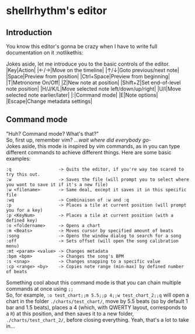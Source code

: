 # shellrhythm's editor

## Introduction

You know this editor's gonna be crazy when I have to write full documentation on it :notlikethis:

Jokes aside, let me introduce you to the basic controls of the editor.
|Key|Action|
|←/→|Move on the timeline|
|↑/↓|Goto previous/next note|
|Space|Preview from position|
|Ctrl+Space|Preview from beginning|
|T|Metronome On/Off|
|Z|New note at position|
|Shift+Z|Set end-of-level note position|
|H/J/K/L|Move selected note left/down/up/right|
|U/I|Move selected note earlier/later|
|:|Command mode|
|E|Note options|
|Escape|Change metadata settings|

## Command mode

"Huh? Command mode? What's that?" <br>
So, first up, remember vim? *...wait where did everybody go-*<br>
Jokes aside, this mode is inspired by vim commands, as in you can type different commands to achieve different things. Here are some basic examples:

```
:q                  -> Quits the editor, if you're way too scared to try this out.
:w                  -> Saves the file (will prompt you to select where you want to save it if it's a new file)
:w <filename>       -> Same deal, except it saves it in this specific file
:wq                 -> Combinaison of :w and :q
:p                  -> Places a tile at current position (will prompt you for a key)
:p <KeyNum>         -> Places a tile at current position (with a defined key)
:o <foldername>     -> Opens a chart
:m <Beats>          -> Moves cursor by specified amount of beats
:song               -> Opens the window dialog to search for a song
:off                -> Sets offset (will open the song calibration menu)
:mt <param> <value> -> Changes metadata
:bpm <bpm>          -> Changes the song's BPM
:s <snap>           -> Changes snapping to a specific value
:cp <range> <by>    -> Copies note range (min-max) by defined number of beats
```

Something cool about this command mode is that you can chain multiple commands at once using `;;`<br>
So, for example, `:o test_chart;;m 5.5;;p 4;;w test_chart_2;;q` will open a chart in the folder `./charts/test_chart/`, move by 5.5 beats (so by default 1 bar and 1.5 beats), places a 4 (which, with QWERTY layout, corresponds to a `R`) at this position, and then saves it to a new folder, `./charts/test_chart_2/`, before closing everything. Yeah, that's a lot to take in...